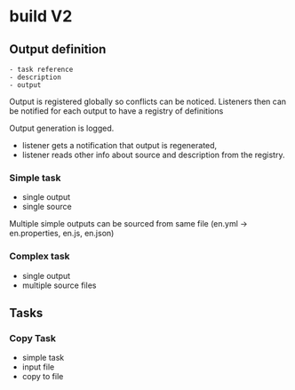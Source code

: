 
# build V2

## Output definition
	- task reference
	- description
	- output

Output is registered globally so conflicts can be noticed. Listeners then can be notified
for each output to have a registry of definitions

Output generation is logged. 
 - listener gets a notification that output is regenerated, 
 - listener reads other info about source and description from the registry.



### Simple task
 - single output
 - single source
 
 Multiple simple outputs can be sourced from same file (en.yml -> en.properties, en.js, en.json)

### Complex task
 - single output
 - multiple source files
 

## Tasks

### Copy Task
  - simple task
  - input file
  - copy to file